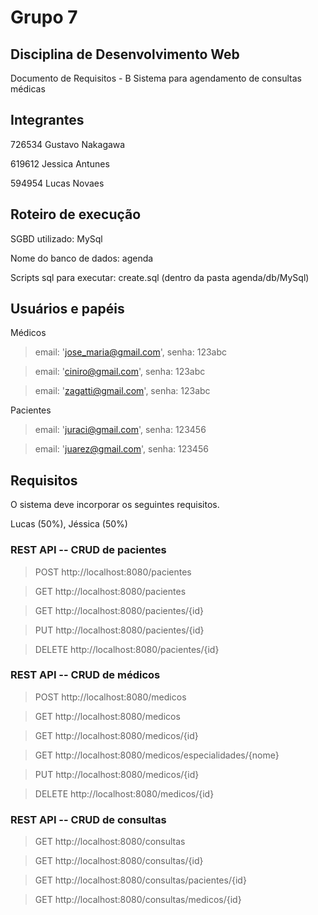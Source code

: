# Grupo 7
## Disciplina de Desenvolvimento Web

Documento de Requisitos - B
Sistema para agendamento de consultas médicas

## Integrantes

726534 Gustavo Nakagawa

619612 Jessica Antunes

594954 Lucas Novaes


## Roteiro de execução

SGBD utilizado: MySql

Nome do banco de dados: agenda

Scripts sql para executar: create.sql (dentro da pasta agenda/db/MySql)

## Usuários e papéis

Médicos

> email: 'jose_maria@gmail.com', senha: 123abc

> email: 'ciniro@gmail.com', senha: 123abc

> email: 'zagatti@gmail.com', senha: 123abc

Pacientes

> email: 'juraci@gmail.com', senha: 123456

> email: 'juarez@gmail.com', senha: 123456


## Requisitos

O sistema deve incorporar os seguintes requisitos.

Lucas (50%), Jéssica (50%)

### REST API -- CRUD de pacientes

> POST http://localhost:8080/pacientes

> GET http://localhost:8080/pacientes

> GET http://localhost:8080/pacientes/{id}

> PUT http://localhost:8080/pacientes/{id}

> DELETE http://localhost:8080/pacientes/{id}

### REST API -- CRUD de médicos

> POST http://localhost:8080/medicos

> GET http://localhost:8080/medicos

> GET http://localhost:8080/medicos/{id}

> GET http://localhost:8080/medicos/especialidades/{nome}

> PUT http://localhost:8080/medicos/{id}

> DELETE http://localhost:8080/medicos/{id}

### REST API -- CRUD de consultas

> GET http://localhost:8080/consultas

> GET http://localhost:8080/consultas/{id}

> GET http://localhost:8080/consultas/pacientes/{id}

> GET http://localhost:8080/consultas/medicos/{id}